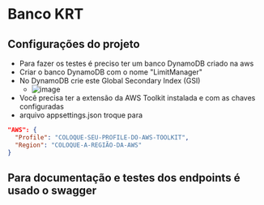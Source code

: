 # Banco KRT

## Configurações do projeto
  - Para fazer os testes é preciso ter um banco DynamoDB criado na aws
  - Criar o banco DynamoDB com o nome "LimitManager"
  - No DynamoDB crie este Global Secondary Index (GSI)
    - ![image](https://github.com/vagnerkuntz/technical-challenge-btg-pactual/assets/30324117/d42ad3bd-c347-465a-8fbb-669ed99b0335)
  - Você precisa ter a extensão da AWS Toolkit instalada e com as chaves configuradas
  - arquivo appsettings.json troque para
  ```json
  "AWS": {
    "Profile": "COLOQUE-SEU-PROFILE-DO-AWS-TOOLKIT",
    "Region": "COLOQUE-A-REGIÃO-DA-AWS"
  }
  ```

## Para documentação e testes dos endpoints é usado o swagger
